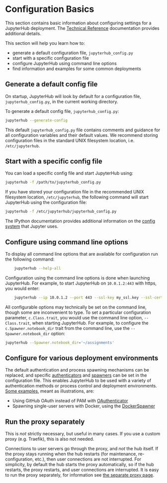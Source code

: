 # Configuration Basics

This section contains basic information about configuring settings for a JupyterHub
deployment. The [Technical Reference](../reference/index)
documentation provides additional details.

This section will help you learn how to:

- generate a default configuration file, `jupyterhub_config.py`
- start with a specific configuration file
- configure JupyterHub using command line options
- find information and examples for some common deployments

## Generate a default config file

On startup, JupyterHub will look by default for a configuration file,
`jupyterhub_config.py`, in the current working directory.

To generate a default config file, `jupyterhub_config.py`:

```bash
jupyterhub --generate-config
```

This default `jupyterhub_config.py` file contains comments and guidance for all
configuration variables and their default values. We recommend storing
configuration files in the standard UNIX filesystem location, i.e.
`/etc/jupyterhub`.

## Start with a specific config file

You can load a specific config file and start JupyterHub using:

```bash
jupyterhub -f /path/to/jupyterhub_config.py
```

If you have stored your configuration file in the recommended UNIX filesystem
location, `/etc/jupyterhub`, the following command will start JupyterHub using
the configuration file:

```bash
jupyterhub -f /etc/jupyterhub/jupyterhub_config.py
```

The IPython documentation provides additional information on the
[config system](http://ipython.readthedocs.io/en/stable/development/config.html)
that Jupyter uses.

## Configure using command line options

To display all command line options that are available for configuration run the following command:

```bash
    jupyterhub --help-all
```

Configuration using the command line options is done when launching JupyterHub.
For example, to start JupyterHub on `10.0.1.2:443` with https, you
would enter:

```bash
    jupyterhub --ip 10.0.1.2 --port 443 --ssl-key my_ssl.key --ssl-cert my_ssl.cert
```

All configurable options may technically be set on the command line,
though some are inconvenient to type. To set a particular configuration
parameter, `c.Class.trait`, you would use the command line option,
`--Class.trait`, when starting JupyterHub. For example, to configure the
`c.Spawner.notebook_dir` trait from the command line, use the
`--Spawner.notebook_dir` option:

```bash
jupyterhub --Spawner.notebook_dir='~/assignments'
```

## Configure for various deployment environments

The default authentication and process spawning mechanisms can be replaced, and
specific [authenticators](authenticators-users-basics) and
[spawners](spawners-basics) can be set in the configuration file.
This enables JupyterHub to be used with a variety of authentication methods or
process control and deployment environments. [Some examples](../reference/config-examples),
meant as illustrations, are:

- Using GitHub OAuth instead of PAM with [OAuthenticator](https://github.com/jupyterhub/oauthenticator)
- Spawning single-user servers with Docker, using the [DockerSpawner](https://github.com/jupyterhub/dockerspawner)

## Run the proxy separately

This is _not_ strictly necessary, but useful in many cases. If you
use a custom proxy (e.g. Traefik), this is also not needed.

Connections to user servers go through the proxy, and _not_ the hub
itself. If the proxy stays running when the hub restarts (for
maintenance, re-configuration, etc.), then user connections are not
interrupted. For simplicity, by default the hub starts the proxy
automatically, so if the hub restarts, the proxy restarts, and user
connections are interrupted. It is easy to run the proxy separately,
for information see [the separate proxy page](../reference/separate-proxy).
